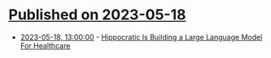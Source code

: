 # [Published on 2023-05-18](index.md)

* [2023-05-18, 13:00:00](https://slashdot.org/story/23/05/18/005258/hippocratic-is-building-a-large-language-model-for-healthcare?utm_source=rss1.0mainlinkanon&utm_medium=feed) - [Hippocratic Is Building a Large Language Model For Healthcare](https://slashdot.org/story/23/05/18/005258/hippocratic-is-building-a-large-language-model-for-healthcare?utm_source=rss1.0mainlinkanon&utm_medium=feed)
